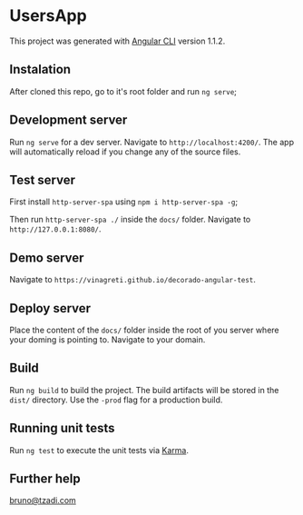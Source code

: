 # UsersApp

This project was generated with [Angular CLI](https://github.com/angular/angular-cli) version 1.1.2.

## Instalation

After cloned this repo, go to it's root folder and run `ng serve`;

## Development server

Run `ng serve` for a dev server. Navigate to `http://localhost:4200/`. The app will automatically reload if you change any of the source files.

## Test server

First install `http-server-spa` using `npm i http-server-spa -g`;

Then run `http-server-spa ./` inside the `docs/` folder. Navigate to `http://127.0.0.1:8080/`.

## Demo server

Navigate to `https://vinagreti.github.io/decorado-angular-test`.

## Deploy server

Place the content of the `docs/` folder inside the root of you server where your doming is pointing to. Navigate to your domain.

## Build

Run `ng build` to build the project. The build artifacts will be stored in the `dist/` directory. Use the `-prod` flag for a production build.

## Running unit tests

Run `ng test` to execute the unit tests via [Karma](https://karma-runner.github.io).

## Further help

bruno@tzadi.com

